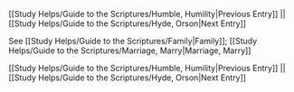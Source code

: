 [[Study Helps/Guide to the Scriptures/Humble, Humility|Previous Entry]]  ||  [[Study Helps/Guide to the Scriptures/Hyde, Orson|Next Entry]]

 See [[Study Helps/Guide to the Scriptures/Family|Family]]; [[Study Helps/Guide to the Scriptures/Marriage, Marry|Marriage, Marry]]

[[Study Helps/Guide to the Scriptures/Humble, Humility|Previous Entry]]  ||  [[Study Helps/Guide to the Scriptures/Hyde, Orson|Next Entry]]